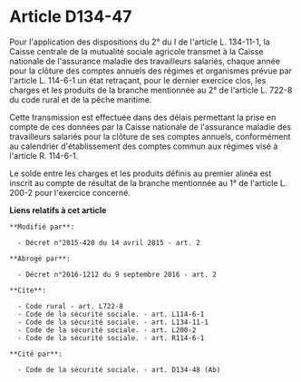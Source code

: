 # Article D134-47

Pour l'application des dispositions du 2° du I de l'article L. 134-11-1, la Caisse centrale de la mutualité sociale agricole
transmet à la Caisse nationale de l'assurance maladie des travailleurs salariés, chaque année pour la clôture des comptes
annuels des régimes et organismes prévue par l'article L. 114-6-1 un état retraçant, pour le dernier exercice clos, les
charges et les produits de la branche mentionnée au 2° de l'article L. 722-8 du code rural et de la pêche maritime. 

Cette transmission est effectuée dans des délais permettant la prise en compte de ces données par la Caisse nationale de
l'assurance maladie des travailleurs salariés pour la clôture de ses comptes annuels, conformément au calendrier
d'établissement des comptes commun aux régimes visé à l'article R. 114-6-1. 

Le solde entre les charges et les produits définis au premier alinéa est inscrit au compte de résultat de la branche
mentionnée au 1° de l'article L. 200-2 pour l'exercice concerné.

**Liens relatifs à cet article**

	**Modifié par**:

	  - Décret n°2015-420 du 14 avril 2015 - art. 2

	**Abrogé par**:

	  - Décret n°2016-1212 du 9 septembre 2016 - art. 2

	**Cite**:

	  - Code rural - art. L722-8
	  - Code de la sécurité sociale. - art. L114-6-1
	  - Code de la sécurité sociale. - art. L134-11-1
	  - Code de la sécurité sociale. - art. L200-2
	  - Code de la sécurité sociale. - art. R114-6-1

	**Cité par**:

	  - Code de la sécurité sociale. - art. D134-48 (Ab)
